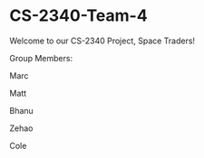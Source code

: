 # CS-2340-Team-4
Welcome to our CS-2340 Project, Space Traders!

Group Members:

Marc

Matt

Bhanu

Zehao

Cole